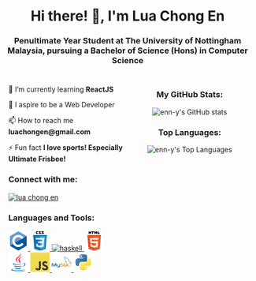 <h1 align="center">Hi there! 👋, I'm Lua Chong En</h1>
<h3 align="center">Penultimate Year Student at The University of Nottingham Malaysia, pursuing a Bachelor of Science (Hons) in Computer Science</h3>

<div style="display: flex; flex-direction: row; justify-content: space-between;">
  <div style="flex: 1; padding: 10px;">
    <p>🌱 I’m currently learning <strong>ReactJS</strong></p>
    <p>🌱 I aspire to be a Web Developer</p>
    <p>📫 How to reach me <strong>luachongen@gmail.com</strong></p>
    <p>⚡ Fun fact <strong>I love sports! Especially Ultimate Frisbee!</strong></p>

   <h3>Connect with me:</h3>
    <p>
      <a href="https://www.linkedin.com/in/chong-en-lua-046717236/" target="_blank"><img align="center" src="https://raw.githubusercontent.com/rahuldkjain/github-profile-readme-generator/master/src/images/icons/Social/linked-in-alt.svg" alt="lua chong en" height="30" width="40" /></a>
    </p>

   <h3>Languages and Tools:</h3>
    <p>
      <a href="https://www.cprogramming.com/" target="_blank" rel="noreferrer"> <img src="https://raw.githubusercontent.com/devicons/devicon/master/icons/c/c-original.svg" alt="c" width="40" height="40"/> </a>
      <a href="https://www.w3schools.com/css/" target="_blank" rel="noreferrer"> <img src="https://raw.githubusercontent.com/devicons/devicon/master/icons/css3/css3-original-wordmark.svg" alt="css3" width="40" height="40"/> </a>
      <a href="https://www.haskell.org/" target="_blank" rel="noreferrer"> <img src="https://upload.wikimedia.org/wikipedia/commons/1/1c/Haskell-Logo.svg" alt="haskell" width="40" height="40"/> </a>
      <a href="https://www.w3.org/html/" target="_blank" rel="noreferrer"> <img src="https://raw.githubusercontent.com/devicons/devicon/master/icons/html5/html5-original-wordmark.svg" alt="html5" width="40" height="40"/> </a>
      <a href="https://www.java.com" target="_blank" rel="noreferrer"> <img src="https://raw.githubusercontent.com/devicons/devicon/master/icons/java/java-original.svg" alt="java" width="40" height="40"/> </a>
      <a href="https://developer.mozilla.org/en-US/docs/Web/JavaScript" target="_blank" rel="noreferrer"> <img src="https://raw.githubusercontent.com/devicons/devicon/master/icons/javascript/javascript-original.svg" alt="javascript" width="40" height="40"/> </a>
      <a href="https://www.mysql.com/" target="_blank" rel="noreferrer"> <img src="https://raw.githubusercontent.com/devicons/devicon/master/icons/mysql/mysql-original-wordmark.svg" alt="mysql" width="40" height="40"/> </a>
      <a href="https://www.python.org" target="_blank" rel="noreferrer"> <img src="https://raw.githubusercontent.com/devicons/devicon/master/icons/python/python-original.svg" alt="python" width="40" height="40"/> </a>
    </p>
  </div>

  <div style="flex: 1; padding: 10px;">
    <h3 align="center">My GitHub Stats:</h3>
    <p align="center">
      <img src="https://github-readme-stats.vercel.app/api?username=enn-y&show_icons=true&theme=radical" alt="enn-y's GitHub stats">
    </p>
    <h3 align="center">Top Languages:</h3>
    <p align="center">
      <img src="https://github-readme-stats.vercel.app/api/top-langs/?username=enn-y&layout=compact&theme=radical" alt="enn-y's Top Languages">
    </p>
  </div>
</div>

